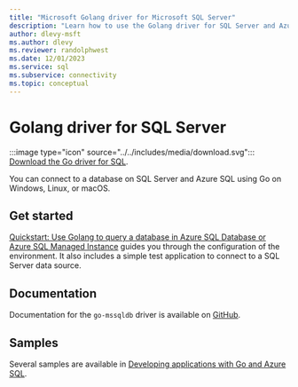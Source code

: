 ```yaml
---
title: "Microsoft Golang driver for Microsoft SQL Server"
description: "Learn how to use the Golang driver for SQL Server and Azure SQL Database, enabling connectivity from any application written in the Go language."
author: dlevy-msft
ms.author: dlevy
ms.reviewer: randolphwest
ms.date: 12/01/2023
ms.service: sql
ms.subservice: connectivity
ms.topic: conceptual
---
```

# Golang driver for SQL Server

:::image type="icon" source="../../includes/media/download.svg"::: [Download the Go driver for SQL](../sql-connection-libraries.md#anchor-20-drivers-relational-access).

You can connect to a database on SQL Server and Azure SQL using Go on Windows, Linux, or macOS.

## Get started

[Quickstart: Use Golang to query a database in Azure SQL Database or Azure SQL Managed Instance](/azure/azure-sql/database/connect-query-go) guides you through the configuration of the environment. It also includes a simple test application to connect to a SQL Server data source.

## Documentation

Documentation for the `go-mssqldb` driver is available on [GitHub](https://github.com/microsoft/go-mssqldb#readme).

## Samples

Several samples are available in [Developing applications with Go and Azure SQL](/samples/azure-samples/azuresqlgettingstartedsamples/developing-applications-with-go-and-azure-sql).
